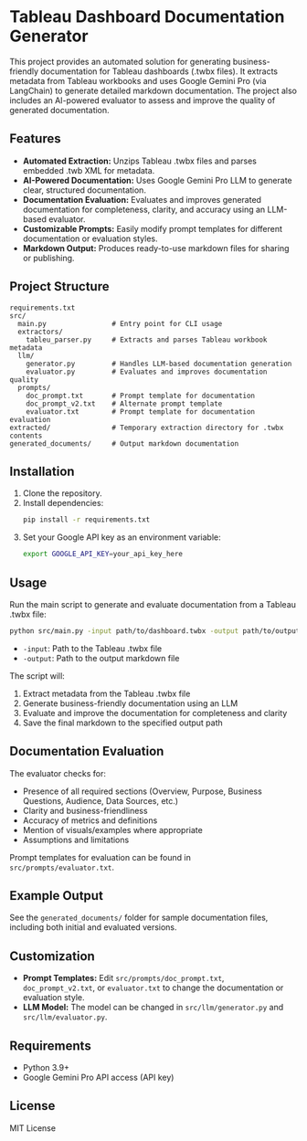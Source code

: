 # Tableau Dashboard Documentation Generator

This project provides an automated solution for generating business-friendly documentation for Tableau dashboards (.twbx files). It extracts metadata from Tableau workbooks and uses Google Gemini Pro (via LangChain) to generate detailed markdown documentation. The project also includes an AI-powered evaluator to assess and improve the quality of generated documentation.

## Features
- **Automated Extraction:** Unzips Tableau .twbx files and parses embedded .twb XML for metadata.
- **AI-Powered Documentation:** Uses Google Gemini Pro LLM to generate clear, structured documentation.
- **Documentation Evaluation:** Evaluates and improves generated documentation for completeness, clarity, and accuracy using an LLM-based evaluator.
- **Customizable Prompts:** Easily modify prompt templates for different documentation or evaluation styles.
- **Markdown Output:** Produces ready-to-use markdown files for sharing or publishing.

## Project Structure
```
requirements.txt
src/
  main.py                # Entry point for CLI usage
  extractors/
    tableu_parser.py     # Extracts and parses Tableau workbook metadata
  llm/
    generator.py         # Handles LLM-based documentation generation
    evaluator.py         # Evaluates and improves documentation quality
  prompts/
    doc_prompt.txt       # Prompt template for documentation
    doc_prompt_v2.txt    # Alternate prompt template
    evaluator.txt        # Prompt template for documentation evaluation
extracted/               # Temporary extraction directory for .twbx contents
generated_documents/     # Output markdown documentation
```

## Installation
1. Clone the repository.
2. Install dependencies:
   ```zsh
   pip install -r requirements.txt
   ```
3. Set your Google API key as an environment variable:
   ```zsh
   export GOOGLE_API_KEY=your_api_key_here
   ```

## Usage
Run the main script to generate and evaluate documentation from a Tableau .twbx file:
```zsh
python src/main.py -input path/to/dashboard.twbx -output path/to/output.md
```
- `-input`: Path to the Tableau .twbx file
- `-output`: Path to the output markdown file

The script will:
1. Extract metadata from the Tableau .twbx file
2. Generate business-friendly documentation using an LLM
3. Evaluate and improve the documentation for completeness and clarity
4. Save the final markdown to the specified output path

## Documentation Evaluation
The evaluator checks for:
- Presence of all required sections (Overview, Purpose, Business Questions, Audience, Data Sources, etc.)
- Clarity and business-friendliness
- Accuracy of metrics and definitions
- Mention of visuals/examples where appropriate
- Assumptions and limitations

Prompt templates for evaluation can be found in `src/prompts/evaluator.txt`.

## Example Output
See the `generated_documents/` folder for sample documentation files, including both initial and evaluated versions.

## Customization
- **Prompt Templates:** Edit `src/prompts/doc_prompt.txt`, `doc_prompt_v2.txt`, or `evaluator.txt` to change the documentation or evaluation style.
- **LLM Model:** The model can be changed in `src/llm/generator.py` and `src/llm/evaluator.py`.

## Requirements
- Python 3.9+
- Google Gemini Pro API access (API key)

## License
MIT License
